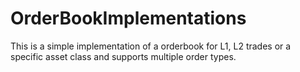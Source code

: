 # OrderBookImplementations
This is a simple implementation of a orderbook for L1, L2 trades or a specific asset class and supports multiple order types. 